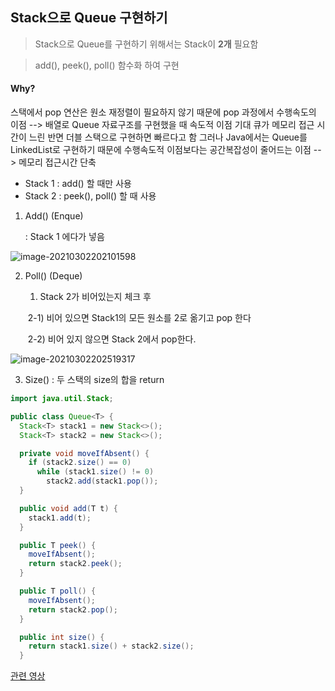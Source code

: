 ## Stack으로 Queue 구현하기



>  Stack으로 Queue를 구현하기 위해서는 Stack이 **2개** 필요함

>  add(), peek(), poll() 함수화 하여 구현



#### Why?

스택에서 pop 연산은 원소 재정렬이 필요하지 않기 때문에 pop 과정에서 수행속도의 이점
--> 배열로 Queue 자료구조를 구현했을 때 속도적 이점 기대
     큐가 메모리 접근 시간이 느린 반면 더블 스택으로 구현하면 빠르다고 함
그러나 Java에서는 Queue를 LinkedList로 구현하기 때문에 수행속도적 이점보다는 공간복잡성이 줄어드는 이점
--> 메모리 접근시간 단축




- Stack 1 : add() 할 때만 사용 
- Stack 2 : peek(), poll() 할 때 사용



1. Add() (Enque)

   : Stack 1 에다가 넣음

![image-20210302202101598](C:\Users\multicampus\AppData\Roaming\Typora\typora-user-images\image-20210302202101598.png)



2. Poll() (Deque)

   1) Stack 2가 비어있는지 체크 후 

   ​	2-1) 비어 있으면 Stack1의 모든 원소를 2로 옮기고 pop 한다

   ​	2-2) 비어 있지 않으면 Stack 2에서 pop한다.

   

![image-20210302202519317](C:\Users\multicampus\AppData\Roaming\Typora\typora-user-images\image-20210302202519317.png)



3. Size() 
   : 두 스택의 size의 합을 return



``` java
import java.util.Stack;

public class Queue<T> {
  Stack<T> stack1 = new Stack<>();
  Stack<T> stack2 = new Stack<>();

  private void moveIfAbsent() {
    if (stack2.size() == 0)
      while (stack1.size() != 0)
        stack2.add(stack1.pop());
  }

  public void add(T t) {
    stack1.add(t);
  }

  public T peek() {
    moveIfAbsent();
    return stack2.peek();
  }

  public T poll() {
    moveIfAbsent();
    return stack2.pop();
  }

  public int size() {
    return stack1.size() + stack2.size();
  }
```



[관련 영상](https://www.youtube.com/watch?v=t45d7CgDaDM)

